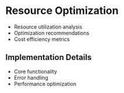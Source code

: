 # Resource Optimization
- Resource utilization analysis
- Optimization recommendations
- Cost efficiency metrics

## Implementation Details
- Core functionality
- Error handling
- Performance optimization
